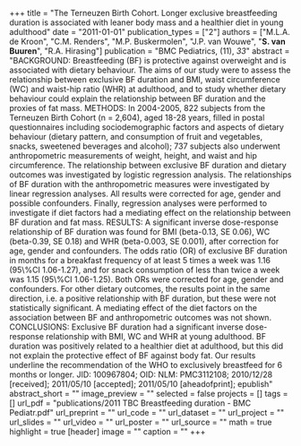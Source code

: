 +++
title = "The Terneuzen Birth Cohort. Longer exclusive breastfeeding duration is associated with leaner body mass and a healthier diet in young adulthood"
date = "2011-01-01"
publication_types = ["2"]
authors = ["M.L.A. de Kroon", "C.M. Renders", "M.P. Buskermolen", "J.P. van Wouwe", "**S. van Buuren**", "R.A. Hirasing"]
publication = "BMC Pediatrics, (11), _33_"
abstract = "BACKGROUND: Breastfeeding (BF) is protective against overweight and is associated with dietary behaviour. The aims of our study were to assess the relationship between exclusive BF duration and BMI, waist circumference (WC) and waist-hip ratio (WHR) at adulthood, and to study whether dietary behaviour could explain the relationship between BF duration and the proxies of fat mass. METHODS: In 2004-2005, 822 subjects from the Terneuzen Birth Cohort (n = 2,604), aged 18-28 years, filled in postal questionnaires including sociodemographic factors and aspects of dietary behaviour (dietary pattern, and consumption of fruit and vegetables, snacks, sweetened beverages and alcohol); 737 subjects also underwent anthropometric measurements of weight, height, and waist and hip circumference. The relationship between exclusive BF duration and dietary outcomes was investigated by logistic regression analysis. The relationships of BF duration with the anthropometric measures were investigated by linear regression analyses. All results were corrected for age, gender and possible confounders. Finally, regression analyses were performed to investigate if diet factors had a mediating effect on the relationship between BF duration and fat mass. RESULTS: A significant inverse dose-response relationship of BF duration was found for BMI (beta-0.13, SE 0.06), WC (beta-0.39, SE 0.18) and WHR (beta-0.003, SE 0.001), after correction for age, gender and confounders. The odds ratio (OR) of exclusive BF duration in months for a breakfast frequency of at least 5 times a week was 1.16 (95\\%CI 1.06-1.27), and for snack consumption of less than twice a week was 1.15 (95\\%CI 1.06-1.25). Both ORs were corrected for age, gender and confounders. For other dietary outcomes, the results point in the same direction, i.e. a positive relationship with BF duration, but these were not statistically significant. A mediating effect of the diet factors on the association between BF and anthropometric outcomes was not shown. CONCLUSIONS: Exclusive BF duration had a significant inverse dose-response relationship with BMI, WC and WHR at young adulthood. BF duration was positively related to a healthier diet at adulthood, but this did not explain the protective effect of BF against body fat. Our results underline the recommendation of the WHO to exclusively breastfeed for 6 months or longer. JID: 100967804; OID: NLM: PMC3112108; 2010/12/28 [received]; 2011/05/10 [accepted]; 2011/05/10 [aheadofprint]; epublish"
abstract_short = ""
image_preview = ""
selected = false
projects = []
tags = []
url_pdf = "publications/2011 TBC Breastfeeding duration - BMC Pediatr.pdf"
url_preprint = ""
url_code = ""
url_dataset = ""
url_project = ""
url_slides = ""
url_video = ""
url_poster = ""
url_source = ""
math = true
highlight = true
[header]
image = ""
caption = ""
+++
